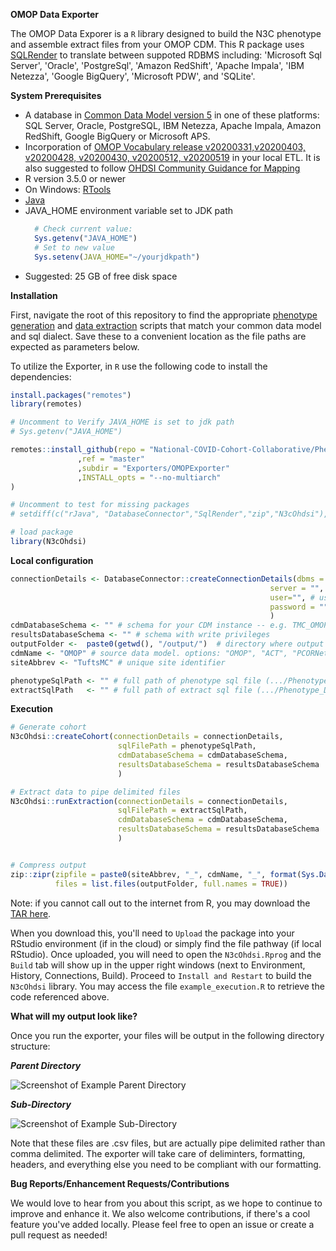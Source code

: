 <!-----
NEW: Your output is on the clipboard!

NEW: Check the "Supress top comment" to remove this info from the output.

Conversion time: 0.423 seconds.


Using this Markdown file:

1. Paste this output into your source file.
2. See the notes and action items below regarding this conversion run.
3. Check the rendered output (headings, lists, code blocks, tables) for proper
   formatting and use a linkchecker before you publish this page.

Conversion notes:

* Docs to Markdown version 1.0?23
* Tue May 12 2020 10:08:49 GMT-0700 (PDT)
* Source doc: Untitled document
----->


**OMOP Data Exporter**

The OMOP Data Exporer is a `R` library designed to build the N3C phenotype and assemble extract files from your OMOP CDM. This R package uses [SQLRender](https://cran.r-project.org/web/packages/SqlRender/index.html) to translate between suppoted RDBMS including: 'Microsoft Sql Server', 'Oracle', 'PostgreSql', 'Amazon RedShift', 'Apache Impala', 'IBM Netezza', 'Google BigQuery', 'Microsoft PDW', and 'SQLite'.


**System Prerequisites**

- A database in [Common Data Model version 5](https://github.com/OHDSI/CommonDataModel) in one of these platforms: SQL Server, Oracle, PostgreSQL, IBM Netezza, Apache Impala, Amazon RedShift, Google BigQuery or Microsoft APS.
- Incorporation of [OMOP Vocabulary release v20200331,v20200403, v20200428, v20200430, v20200512, v20200519](https://github.com/OHDSI/Vocabulary-v5.0/releases) in your local ETL. It is also suggested to follow [OHDSI Community Guidance for Mapping](https://github.com/OHDSI/Covid-19/wiki/Release)
- R version 3.5.0 or newer
- On Windows: [RTools](http://cran.r-project.org/bin/windows/Rtools/)
- [Java](http://java.com)
- JAVA_HOME environment variable set to JDK path
  ```r
    # Check current value: 
    Sys.getenv("JAVA_HOME")
    # Set to new value
    Sys.setenv(JAVA_HOME="~/yourjdkpath")
  ```
- Suggested: 25 GB of free disk space

**Installation**

First, navigate the root of this repository to find the appropriate [phenotype generation](https://github.com/National-COVID-Cohort-Collaborative/Phenotype_Data_Acquisition/tree/master/PhenotypeScripts) and [data extraction](https://github.com/National-COVID-Cohort-Collaborative/Phenotype_Data_Acquisition/tree/master/ExtractScripts) scripts that match your common data model and sql dialect. Save these to a convenient location as the file paths are expected as parameters below. 

To utilize the Exporter, in `R` use the following code to install the dependencies:
```r
install.packages("remotes")
library(remotes)

# Uncomment to Verify JAVA_HOME is set to jdk path
# Sys.getenv("JAVA_HOME")

remotes::install_github(repo = "National-COVID-Cohort-Collaborative/Phenotype_Data_Acquisition"
               ,ref = "master"
               ,subdir = "Exporters/OMOPExporter"
               ,INSTALL_opts = "--no-multiarch"
)

# Uncomment to test for missing packages
# setdiff(c("rJava", "DatabaseConnector","SqlRender","zip","N3cOhdsi"), rownames(installed.packages()))

# load package
library(N3cOhdsi)

```
**Local configuration**

```r
connectionDetails <- DatabaseConnector::createConnectionDetails(dbms = "sql server",  # options: oracle, postgressql, redshift, sql server, pdw, netezza, bigquery, sqlite
                                                          server = "", # name of the server
                                                          user="", # username to access server
                                                          password = "" #password for that user
                                                          )
cdmDatabaseSchema <- "" # schema for your CDM instance -- e.g. TMC_OMOP.dbo
resultsDatabaseSchema <- "" # schema with write privileges
outputFolder <-  paste0(getwd(), "/output/")  # directory where output will be stored. default provided
cdmName <- "OMOP" # source data model. options: "OMOP", "ACT", "PCORNet", "TriNetX"
siteAbbrev <- "TuftsMC" # unique site identifier

phenotypeSqlPath <- "" # full path of phenotype sql file (.../Phenotype_Data_Acquisition/PhenotypeScripts/N3C_phenotype_x_y.sql)
extractSqlPath   <- "" # full path of extract sql file (.../Phenotype_Data_Acquisition/ExtractScripts/N3C_extract_x_y.sql)

```
**Execution**
```r
# Generate cohort
N3cOhdsi::createCohort(connectionDetails = connectionDetails,
                        sqlFilePath = phenotypeSqlPath,
                        cdmDatabaseSchema = cdmDatabaseSchema,
                        resultsDatabaseSchema = resultsDatabaseSchema
                        )

# Extract data to pipe delimited files
N3cOhdsi::runExtraction(connectionDetails = connectionDetails,
                        sqlFilePath = extractSqlPath,
                        cdmDatabaseSchema = cdmDatabaseSchema,
                        resultsDatabaseSchema = resultsDatabaseSchema
                        )


# Compress output
zip::zipr(zipfile = paste0(siteAbbrev, "_", cdmName, "_", format(Sys.Date(),"%Y%m%d"),".zip"),
          files = list.files(outputFolder, full.names = TRUE))


```

Note: if you cannot call out to the internet from R, you may download the [TAR here](https://github.com/National-COVID-Cohort-Collaborative/Phenotype_Data_Acquisition/archive/master.zip). 

When you download this, you'll need to `Upload` the package into your RStudio environment (if in the cloud) or simply find the file pathway (if local RStudio). Once uploaded, you will need to open the `N3cOhdsi.Rprog` and the `Build` tab will show up in the upper right windows (next to Environment, History, Connections, Build). Proceed to `Install and Restart` to build the `N3cOhdsi` library. You may access the file `example_execution.R` to retrieve the code referenced above.

**What will my output look like?**

Once you run the exporter, your files will be output in the following directory structure:

**_Parent Directory_**

![Screenshot of Example Parent Directory](https://imgur.com/68YwCGU.png)


**_Sub-Directory_**

![Screenshot of Example Sub-Directory](https://imgur.com/ubrdNwA.png)

Note that these files are .csv files, but are actually pipe delimited rather than comma delimited. The exporter will take care of deliminters, formatting, headers, and everything else you need to be compliant with our formatting.

**Bug Reports/Enhancement Requests/Contributions**

We would love to hear from you about this script, as we hope to continue to improve and enhance it. We also welcome contributions, if there's a cool feature you've added locally. Please feel free to open an issue or create a pull request as needed!
